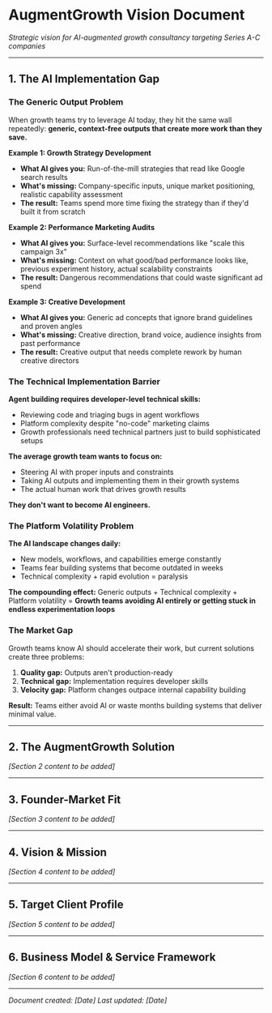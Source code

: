 # AugmentGrowth Vision Document

*Strategic vision for AI-augmented growth consultancy targeting Series A-C companies*

---

## 1. The AI Implementation Gap

### The Generic Output Problem
When growth teams try to leverage AI today, they hit the same wall repeatedly: **generic, context-free outputs that create more work than they save.**

**Example 1: Growth Strategy Development**
- **What AI gives you:** Run-of-the-mill strategies that read like Google search results
- **What's missing:** Company-specific inputs, unique market positioning, realistic capability assessment
- **The result:** Teams spend more time fixing the strategy than if they'd built it from scratch

**Example 2: Performance Marketing Audits** 
- **What AI gives you:** Surface-level recommendations like "scale this campaign 3x"
- **What's missing:** Context on what good/bad performance looks like, previous experiment history, actual scalability constraints
- **The result:** Dangerous recommendations that could waste significant ad spend

**Example 3: Creative Development**
- **What AI gives you:** Generic ad concepts that ignore brand guidelines and proven angles
- **What's missing:** Creative direction, brand voice, audience insights from past performance
- **The result:** Creative output that needs complete rework by human creative directors

### The Technical Implementation Barrier
**Agent building requires developer-level technical skills:**
- Reviewing code and triaging bugs in agent workflows
- Platform complexity despite "no-code" marketing claims
- Growth professionals need technical partners just to build sophisticated setups

**The average growth team wants to focus on:**
- Steering AI with proper inputs and constraints
- Taking AI outputs and implementing them in their growth systems
- The actual human work that drives growth results

**They don't want to become AI engineers.**

### The Platform Volatility Problem
**The AI landscape changes daily:**
- New models, workflows, and capabilities emerge constantly
- Teams fear building systems that become outdated in weeks
- Technical complexity + rapid evolution = paralysis

**The compounding effect:**
Generic outputs + Technical complexity + Platform volatility = **Growth teams avoiding AI entirely or getting stuck in endless experimentation loops**

### The Market Gap
Growth teams know AI should accelerate their work, but current solutions create three problems:
1. **Quality gap:** Outputs aren't production-ready
2. **Technical gap:** Implementation requires developer skills  
3. **Velocity gap:** Platform changes outpace internal capability building

**Result:** Teams either avoid AI or waste months building systems that deliver minimal value.

---

## 2. The AugmentGrowth Solution

*[Section 2 content to be added]*

---

## 3. Founder-Market Fit

*[Section 3 content to be added]*

---

## 4. Vision & Mission

*[Section 4 content to be added]*

---

## 5. Target Client Profile

*[Section 5 content to be added]*

---

## 6. Business Model & Service Framework

*[Section 6 content to be added]*

---

*Document created: [Date]*
*Last updated: [Date]*